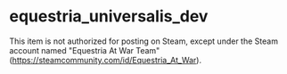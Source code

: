 # equestria_universalis_dev

This item is not authorized for posting on Steam, except under the Steam account named "Equestria At War Team" (https://steamcommunity.com/id/Equestria_At_War).
